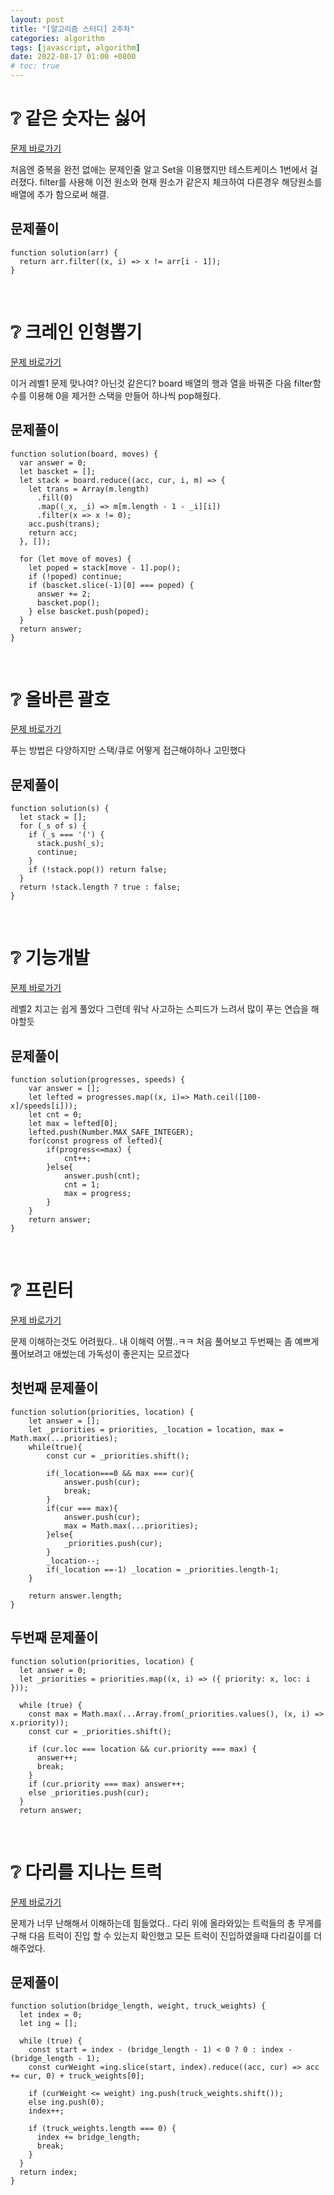 ```yaml
---
layout: post
title: "[알고리즘 스터디] 2주차"
categories: algorithm
tags: [javascript, algorithm]
date: 2022-08-17 01:00 +0800
# toc: true
---
```


# ❔ 같은 숫자는 싫어

[문제 바로가기](https://school.programmers.co.kr/learn/courses/30/lessons/12906)

처음엔 중복을 완전 없애는 문제인줄 알고 Set을 이용했지만 테스트케이스 1번에서 걸러졌다.
filter를 사용해 이전 원소와 현재 원소가 같은지 체크하여 다른경우 해당원소를 배열에 추가 함으로써 해결.

## 문제풀이

```
function solution(arr) {
  return arr.filter((x, i) => x != arr[i - 1]);
}
```

<br>

# ❔ 크레인 인형뽑기

[문제 바로가기](https://school.programmers.co.kr/learn/courses/30/lessons/64061)

이거 레벨1 문제 맞나여? 아닌것 같은디?
board 배열의 행과 열을 바꿔준 다음 filter함수를 이용해 0을 제거한 스택을 만들어 하나씩 pop해줬다.

## 문제풀이

```
function solution(board, moves) {
  var answer = 0;
  let bascket = [];
  let stack = board.reduce((acc, cur, i, m) => {
    let trans = Array(m.length)
      .fill(0)
      .map((_x, _i) => m[m.length - 1 - _i][i])
      .filter(x => x != 0);
    acc.push(trans);
    return acc;
  }, []);

  for (let move of moves) {
    let poped = stack[move - 1].pop();
    if (!poped) continue;
    if (bascket.slice(-1)[0] === poped) {
      answer += 2;
      bascket.pop();
    } else bascket.push(poped);
  }
  return answer;
}

```

<br>

# ❔ 올바른 괄호

[문제 바로가기](https://school.programmers.co.kr/learn/courses/30/lessons/12909)

푸는 방법은 다양하지만 스택/큐로 어떻게 접근해야하나 고민했다

## 문제풀이

```
function solution(s) {
  let stack = [];
  for (_s of s) {
    if (_s === '(') {
      stack.push(_s);
      continue;
    }
    if (!stack.pop()) return false;
  }
  return !stack.length ? true : false;
}
```

<br>

# ❔ 기능개발

[문제 바로가기](https://school.programmers.co.kr/learn/courses/30/lessons/42586)

레벨2 치고는 쉽게 풀었다
그런데 워낙 사고하는 스피드가 느려서 많이 푸는 연습을 해야할듯

## 문제풀이

```
function solution(progresses, speeds) {
    var answer = [];
    let lefted = progresses.map((x, i)=> Math.ceil([100-x]/speeds[i]));
    let cnt = 0;
    let max = lefted[0];
    lefted.push(Number.MAX_SAFE_INTEGER);
    for(const progress of lefted){
        if(progress<=max) {
            cnt++;
        }else{
            answer.push(cnt);
            cnt = 1;
            max = progress;
        }
    }
    return answer;
}
```

<br>

# ❔ 프린터

[문제 바로가기](https://school.programmers.co.kr/learn/courses/30/lessons/42587)

문제 이해하는것도 어려웠다.. 내 이해력 어쩔..ㅋㅋ
처음 풀어보고 두번째는 좀 예쁘게 풀어보려고 애썼는데 가독성이 좋은지는 모르겠다

## 첫번째 문제풀이

```
function solution(priorities, location) {
    let answer = [];
    let _priorities = priorities, _location = location, max = Math.max(...priorities);
    while(true){
        const cur = _priorities.shift();

        if(_location===0 && max === cur){
            answer.push(cur);
            break;
        }
        if(cur === max){
            answer.push(cur);
            max = Math.max(...priorities);
        }else{
            _priorities.push(cur);
        }
        _location--;
        if(_location ==-1) _location = _priorities.length-1;
    }

    return answer.length;
}
```

## 두번째 문제풀이

```
function solution(priorities, location) {
  let answer = 0;
  let _priorities = priorities.map((x, i) => ({ priority: x, loc: i }));

  while (true) {
    const max = Math.max(...Array.from(_priorities.values(), (x, i) => x.priority));
    const cur = _priorities.shift();

    if (cur.loc === location && cur.priority === max) {
      answer++;
      break;
    }
    if (cur.priority === max) answer++;
    else _priorities.push(cur);
  }
  return answer;
```

<br>

# ❔ 다리를 지나는 트럭

[문제 바로가기](https://school.programmers.co.kr/learn/courses/30/lessons/42583)

문제가 너무 난해해서 이해하는데 힘들었다..
다리 위에 올라와있는 트럭들의 총 무게를 구해 다음 트럭이 진입 할 수 있는지 확인했고 모든 트럭이 진입하였을때 다리길이를 더해주었다.

## 문제풀이

```
function solution(bridge_length, weight, truck_weights) {
  let index = 0;
  let ing = [];

  while (true) {
    const start = index - (bridge_length - 1) < 0 ? 0 : index - (bridge_length - 1);
    const curWeight =ing.slice(start, index).reduce((acc, cur) => acc += cur, 0) + truck_weights[0];

    if (curWeight <= weight) ing.push(truck_weights.shift());
    else ing.push(0);
    index++;

    if (truck_weights.length === 0) {
      index += bridge_length;
      break;
    }
  }
  return index;
}

```

<br>
